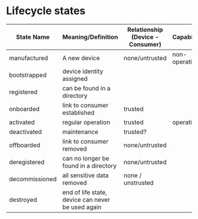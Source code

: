 # Lifecycle states

State Name    | Meaning/Definition          | Relationship (Device - Consumer)  | Capabilities    | Security
--------------|-----------------------------|-----------------------------------|-----------------|----------
manufactured  | A new device                | none/untrusted                    | non-operational | 
bootstrapped  | device identity assigned    |                                   |                 | 
registered    | can be found in a directory |                                   |                 | 
onboarded     | link to consumer established| trusted                           |                 |
activated     | regular operation           | trusted                           | operational     |
deactivated   | maintenance                 | trusted?                          |                 |
offboarded    | link to consumer removed    | none/untrusted                    |                 |
deregistered  | can no longer be found in a directory | none/untrusted          |                 |
decommissioned| all sensitive data removed  | none / unstrusted                 |                 |
destroyed     | end of life state, device can never be used again |             |                 | 
